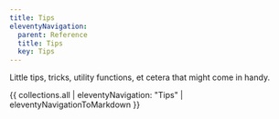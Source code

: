 ```yaml
---
title: Tips
eleventyNavigation:
  parent: Reference
  title: Tips
  key: Tips
---
```


Little tips, tricks, utility functions, et cetera that might come in handy.

{{ collections.all | eleventyNavigation: "Tips" | eleventyNavigationToMarkdown }}
